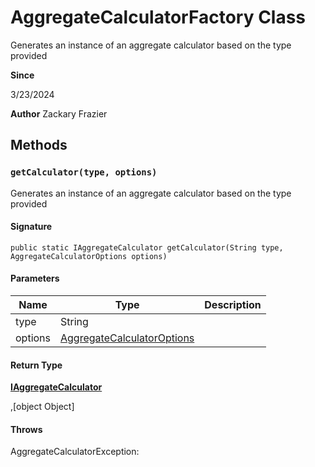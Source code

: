 # AggregateCalculatorFactory Class

Generates an instance of an aggregate calculator based on the type provided

**Since** 

3/23/2024

**Author** Zackary Frazier

## Methods
### `getCalculator(type, options)`

Generates an instance of an aggregate calculator based on the type provided

#### Signature
```apex
public static IAggregateCalculator getCalculator(String type, AggregateCalculatorOptions options)
```

#### Parameters
| Name | Type | Description |
|------|------|-------------|
| type | String |  |
| options | [AggregateCalculatorOptions](AggregateCalculatorOptions.md) |  |

#### Return Type
**[IAggregateCalculator](IAggregateCalculator.md)**

,[object Object]

#### Throws
AggregateCalculatorException: